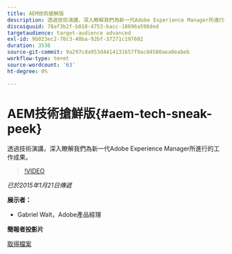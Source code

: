```yaml
---
title: AEM技術搶鮮版
description: 透過技術演講，深入瞭解我們為新一代Adobe Experience Manager所進行的工作成果。
discoiquuid: 78af3b2f-b010-4753-bacc-18696a598ded
targetaudience: target-audience advanced
exl-id: 9b023ec2-70c3-40ba-92bf-37271c197602
duration: 3536
source-git-commit: 9a297cda953d4414131657f9ac84580aea0eabeb
workflow-type: tm+mt
source-wordcount: '63'
ht-degree: 0%

---
```


# AEM技術搶鮮版{#aem-tech-sneak-peek}

透過技術演講，深入瞭解我們為新一代Adobe Experience Manager所進行的工作成果。

>[!VIDEO](https://video.tv.adobe.com/v/19384/?quality=9)

*已於2015年1月21日傳遞*

**展示者：**

* Gabriel Walt，Adobe產品經理

**簡報者投影片**

[取得檔案](assets/aem-technical-sneak-peek.pdf)
<!--
[Get back to the Overview](https://helpx.adobe.com/experience-manager/kt/eseminars/gems/aem-index.html)
-->
